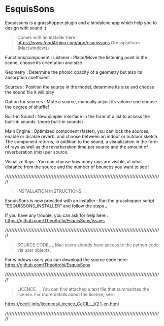 # EsquisSons
Esquissons is a grasshopper plugin and a stndalone app which help you to design with sound ;)

> Comes with an installer here : https://www.food4rhino.com/app/esquissons
> Crossplatform (Mac/windows) 

Functions/component :
Listener : Place/Move the listening point in the scene, choose its orientation and size

Geometry : Determine the phonic opacity of a geometry but also its absorption coefficient

Sources : Position the source in the model, determine its size and choose the sound file it will play

Option for sources : Mute a source, manually adjust its volume and choose the degree of shuffle!

Built-in Sound : New simpler interface in the form of a list to access the built-in sounds. (more built-in sounds)

Main Engine : Optimized component (faster), you can lock the sources, enable or disable reverb, and choose between an indoor or outdoor sketch. The component returns, in addition to the sound, a visualization in the form of rays as well as the reverberation time per source and the amount of reverberation (mix) per source. 

Visualize Rays : You can choose how many rays are visible, at what distance from the source and the number of bounces you want to see !

/////////////////////////////////////////////////////////////////////////////////////////////////////
> INSTALLATION INSTRUCTIONS_
_

EsquisSons is now provided with an installer : 
Run the grasshopper script "ESQUISSONS_INSTALLER" and follow the steps
_

If you have any trouble, you can ask for help here :
https://github.com/TheoArchi/EsquisSons/issues

/////////////////////////////////////////////////////////////////////////////////////////////////////
> SOURCE CODE_ 
_
Mac users already have access to the python code via user objects.

For windows users you can download the source code here:
https://github.com/TheoArchi/EsquisSons

/////////////////////////////////////////////////////////////////////////////////////////////////////
> LICENCE_ 
_
You can find attached a text file that summarizes the license. 
For more details about the license, see :

https://cecill.info/licences/Licence_CeCILL_V2.1-en.html 

/////////////////////////////////////////////////////////////////////////////////////////////////////

